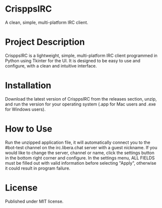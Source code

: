 # CrisppsIRC
A clean, simple, multi-platform IRC client.

# Project Description
CrisppsIRC is a lightweight, simple, multi-platform IRC client programmed in Python using Tkinter for the UI. It is designed to be easy to use and configure, with a clean and intuitive interface.

# Installation
Download the latest version of CrisppsIRC from the releases section, unzip, and run the version for your operating system (.app for Mac users and .exe for Windows users).

# How to Use
Run the unzipped application file, it will automatically connect you to the #bot-test channel on the irc.libera.chat server with a guest nickname. If you would like to change the server, channel or name, click the settings button in the bottom right corner and configure.
In the settings menu, ALL FIELDS must be filled out with valid information before selecting "Apply", otherwise it could result in program failure.

# License
Published under MIT license.
